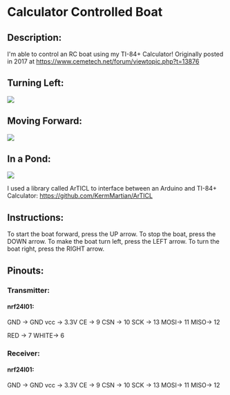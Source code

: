 # Calculator Controlled Boat

## Description:
I'm able to control an RC boat using my TI-84+ Calculator!
Originally posted in 2017 at https://www.cemetech.net/forum/viewtopic.php?t=13876

## Turning Left:
![](left.gif)

## Moving Forward:
![](forward.gif)

## In a Pond:
![](pond.gif)

I used a library called ArTICL to interface between an Arduino and TI-84+ Calculator: https://github.com/KermMartian/ArTICL

## Instructions:

To start the boat forward, press the UP arrow. 
To stop the boat, press the DOWN arrow. 
To make the boat turn left, press the LEFT arrow. 
To turn the boat right, press the RIGHT arrow.


## Pinouts:

### Transmitter:
#### nrf24l01:

GND -> GND
vcc -> 3.3V
CE  -> 9
CSN -> 10
SCK -> 13
MOSI-> 11
MISO-> 12

RED  -> 7
WHITE-> 6


### Receiver:
#### nrf24l01:

GND -> GND
vcc -> 3.3V
CE  -> 9
CSN -> 10
SCK -> 13
MOSI-> 11
MISO-> 12



